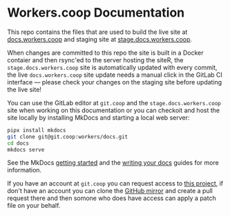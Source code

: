 # Workers.coop Documentation

This repo contains the files that are used to build the live site at [docs.workers.coop](https://docs.workers.coop/) and staging site at [stage.docs.workers.coop](https://stage.docs.workers.coop/).

When changes are committed to this repo the site is built in a Docker contaier and then rsync'ed to the server hosting the siteR, the `stage.docs.workers.coop` site is automatically updated with every commit, the live `docs.workers.coop` site update needs a manual click in the GitLab CI interface &mdash; please check your changes on the staging site before updating the live site!

You can use the GitLab editor at `git.coop` and the `stage.docs.workers.coop` site when working on this documentation or you can checkoit and host the site locally by installing MkDocs and starting a local web server:

```bash
pipx install mkdocs
git clone git@git.coop:workers/docs.git
cd docs
mkdocs serve
```

See the MkDocs [getting started](https://www.mkdocs.org/getting-started/) and the [writing your docs](https://www.mkdocs.org/user-guide/writing-your-docs/) guides for more information.

If you have an account at `git.coop` you can request access to [this project](https://git.coop/workers/docs), if don't have an account you can clone the [GitHub mirror](https://github.com/workers-coop/docs) and create a pull request there and then somone who does have access can apply a patch file on your behalf.

